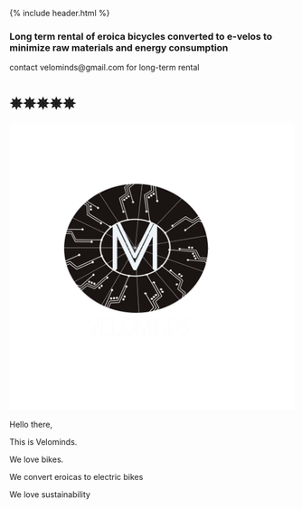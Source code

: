 {% include header.html %}



### Long term rental of eroica bicycles converted to e-velos to minimize raw materials and energy consumption
<p> contact velominds@gmail.com for long-term rental </p>

<animatable-component autoplay iterations="3" animation="heartBeat" easing="ease-in" duration="1000">

<h1> ✵✵✵✵✵</h1>

![](velominds.png)

<p>Hello there,</p>

<p>This is Velominds.</p>
<p>We love bikes.</p>

<p>We convert eroicas to electric bikes</p>
<p>We love sustainability</p>

</animatable-component>


